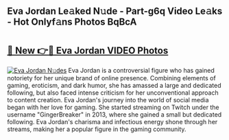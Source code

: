 ## Eva Jordan Le𝚊ked N𝚞de - Part-g6q Video Le𝚊ks - Hot Onlyf𝚊ns Photos BqBcA

# <h2><a href="http://ab55732.deff.icu/?id=Eva+Jordan">🔗 New 👉🔴 Eva Jordan VIDEO Photos</a></h2>

[![Eva Jordan N𝚞des](https://i.imgur.com/rIISA9y.gif)](http://ab55732.deff.icu/?id=Eva+Jordan)
Eva Jordan is a controversial figure who has gained notoriety for her unique brand of online presence. Combining elements of gaming, eroticism, and dark humor, she has amassed a large and dedicated following, but also faced intense criticism for her unconventional approach to content creation. Eva Jordan's journey into the world of social media began with her love for gaming. She started streaming on Twitch under the username "GingerBreaker" in 2013, where she gained a small but dedicated following. Eva Jordan's charisma and infectious energy shone through her streams, making her a popular figure in the gaming community.
